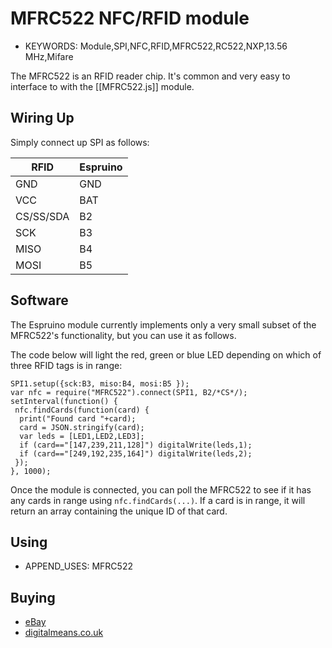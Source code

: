<!--- Copyright (c) 2015 Gordon Williams, Pur3 Ltd. See the file LICENSE for copying permission. -->
MFRC522 NFC/RFID module
==================

* KEYWORDS: Module,SPI,NFC,RFID,MFRC522,RC522,NXP,13.56 MHz,Mifare

The MFRC522 is an RFID reader chip. It's common and very easy to interface to with the [[MFRC522.js]] module.


Wiring Up
--------

Simply connect up SPI as follows:

| RFID | Espruino |
|------|----------|
| GND | GND |
| VCC | BAT |
| CS/SS/SDA | B2 |
| SCK | B3 |
| MISO | B4 |
| MOSI | B5 |

Software
-------

The Espruino module currently implements only a very small subset of the MFRC522's functionality, but you can use it as follows.

The code below will light the red, green or blue LED depending on which of three RFID tags is in range:

```
SPI1.setup({sck:B3, miso:B4, mosi:B5 });
var nfc = require("MFRC522").connect(SPI1, B2/*CS*/);
setInterval(function() {
 nfc.findCards(function(card) {
  print("Found card "+card);
  card = JSON.stringify(card);
  var leds = [LED1,LED2,LED3];
  if (card=="[147,239,211,128]") digitalWrite(leds,1);
  if (card=="[249,192,235,164]") digitalWrite(leds,2);
 });
}, 1000);
```

Once the module is connected, you can poll the MFRC522 to see if it has any cards in range using `nfc.findCards(...)`. If a card is in range, it will return an array containing the unique ID of that card.


Using 
-----

* APPEND_USES: MFRC522

Buying
-----

* [eBay](http://www.ebay.co.uk/sch/i.html?_nkw=MFRC522)
* [digitalmeans.co.uk](https://digitalmeans.co.uk/shop/index.php?route=product/search&tag=MFRC522)
